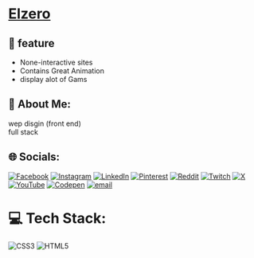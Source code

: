 # [Elzero](https://alhadimohammed.github.io/Elzero/)

## 💫 feature 
- None-interactive sites
- Contains Great Animation
- display alot of Gams

## 💫 About Me:
wep disgin (front end)<br>full stack


## 🌐 Socials:
[![Facebook](https://img.shields.io/badge/Facebook-%231877F2.svg?logo=Facebook&logoColor=white)](https://www.facebook.com/profile.php?id=100035193046372) [![Instagram](https://img.shields.io/badge/Instagram-%23E4405F.svg?logo=Instagram&logoColor=white)](https://instagram.com/its__hodhod) [![LinkedIn](https://img.shields.io/badge/LinkedIn-%230077B5.svg?logo=linkedin&logoColor=white)](https://www.linkedin.com/in/alhadi-mohammed-1a9920274?utm_source=share&utm_campaign=share_via&utm_content=profile&utm_medium=android_app) [![Pinterest](https://img.shields.io/badge/Pinterest-%23E60023.svg?logo=Pinterest&logoColor=white)](https://pin.it/4fhELu4UF) [![Reddit](https://img.shields.io/badge/Reddit-%23FF4500.svg?logo=Reddit&logoColor=white)](https://www.reddit.com/u/AlhadiMohammed/s/aBn2mJ78ut) [![Twitch](https://img.shields.io/badge/Twitch-%239146FF.svg?logo=Twitch&logoColor=white)](https://www.twitch.tv/alhadimohammed?sr=a) [![X](https://img.shields.io/badge/X-black.svg?logo=X&logoColor=white)](https://x.com/Alhadi_Hudhod?s=09) [![YouTube](https://img.shields.io/badge/YouTube-%23FF0000.svg?logo=YouTube&logoColor=white)](https://youtube.com/@hudhod?si=8UAWc5tsrso7fx8e) [![Codepen](https://img.shields.io/badge/Codepen-000000?logo=codepen&logoColor=white)](https://codepen.io/a-challenge) [![email](https://img.shields.io/badge/Email-D14836?logo=gmail&logoColor=white)](mailto:alhadiharrn@gmail.com) 

# 💻 Tech Stack:
![CSS3](https://img.shields.io/badge/css3-%231572B6.svg?style=for-the-badge&logo=css3&logoColor=white) ![HTML5](https://img.shields.io/badge/html5-%23E34F26.svg?style=for-the-badge&logo=html5&logoColor=white) 
